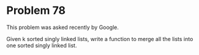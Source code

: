# Problem 78

 This problem was asked recently by Google.

Given k sorted singly linked lists, write a function to merge all the lists into one sorted singly linked list.